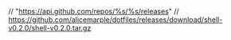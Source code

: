 // "https://api.github.com/repos/%s/%s/releases"
// https://github.com/alicemarple/dotfiles/releases/download/shell-v0.2.0/shell-v0.2.0.tar.gz
